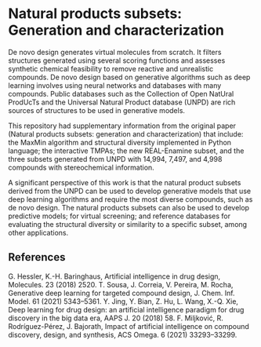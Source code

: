 # Natural products subsets: Generation and characterization 

De novo design generates virtual molecules from scratch. It filters structures generated using several scoring functions and assesses synthetic chemical feasibility to remove reactive and unrealistic compounds. De novo design based on generative algorithms such as deep learning involves using neural networks and databases with many compounds. Public databases such as the Collection of Open NatUral ProdUcTs and the Universal Natural Product database (UNPD) are rich sources of structures  to be used in generative models. 

This repository had supplementary information from the original paper (Natural products subsets: generation and characterization) that include:
the MaxMin algorithm and structural diversity implemented in Python language; the interactive TMPAs; the new REAL-Enamine subset, and the three subsets generated from UNPD with 14,994, 7,497, and 4,998 compounds with stereochemical information.


A significant perspective of this work is that the natural product subsets derived from the UNPD can be used to develop generative models that use deep learning algorithms and require the most diverse compounds, such as de novo design. The natural products subsets can also be used to develop predictive models; for virtual screening; and reference databases for evaluating the structural diversity or similarity to a specific subset, among other applications.


## References

G. Hessler, K.-H. Baringhaus, Artificial intelligence in drug design, Molecules. 23 (2018) 2520.
T. Sousa, J. Correia, V. Pereira, M. Rocha, Generative deep learning for targeted compound design, J. Chem. Inf. Model. 61 (2021) 5343–5361.
Y. Jing, Y. Bian, Z. Hu, L. Wang, X.-Q. Xie, Deep learning for drug design: an artificial intelligence paradigm for drug discovery in the big data era, AAPS J. 20 (2018) 58.
F. Miljković, R. Rodríguez-Pérez, J. Bajorath, Impact of artificial intelligence on compound discovery, design, and synthesis, ACS Omega. 6 (2021) 33293–33299.
